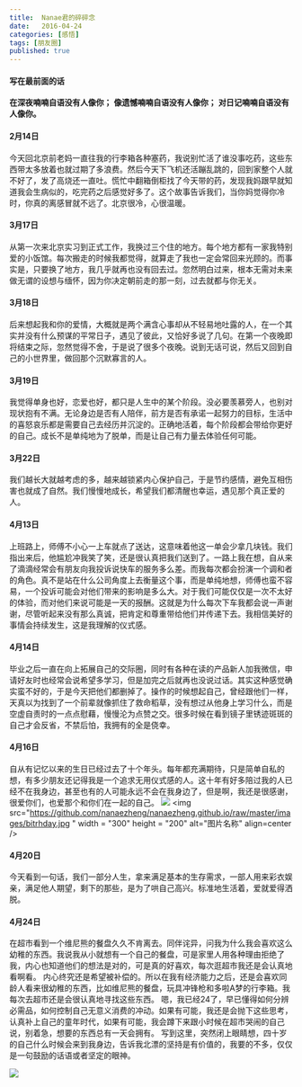 ```yaml
---
title:  Nanae君的碎碎念
date:   2016-04-24
categories: [感悟]
tags: [朋友圈]
published: true
---
```


#### 写在最前面的话
**在深夜喃喃自语没有人像你；**
**像遗憾喃喃自语没有人像你；**
**对日记喃喃自语没有人像你。**

#### 2月14日

今天回北京前老妈一直往我的行李箱各种塞药，我说别忙活了谁没事吃药，这些东西带太多放着也就过期了多浪费。然后今天下飞机还活蹦乱跳的，回到家整个人就不好了，发了高烧还一直吐。慌忙中翻箱倒柜找了今天带的药，发现我妈跟早就知道我会生病似的，吃完药之后感觉好多了。这个故事告诉我们，当你妈觉得你冷时，你真的离感冒就不远了。北京很冷，心很温暖。


#### 3月17日

从第一次来北京实习到正式工作，我换过三个住的地方。每个地方都有一家我特别爱的小饭馆。每次搬走的时候我都觉得，就算走了我也一定会常回来光顾的。而事实是，只要换了地方，我几乎就再也没有回去过。忽然明白过来，根本无需对未来做无谓的设想与缅怀，因为你决定朝前走的那一刻，过去就都与你无关。


#### 3月18日

后来想起我和你的爱情，大概就是两个满含心事却从不轻易地吐露的人，在一个其实并没有什么预谋的平常日子，遇见了彼此，又恰好多说了几句。在第一个夜晚即将结束之际，忽然觉得不舍，于是说了很多个夜晚。说到无话可说，然后又回到自己的小世界里，做回那个沉默寡言的人。


#### 3月19日

我觉得单身也好，恋爱也好，都只是人生中的某个阶段。没必要羡慕旁人，也别对现状抱有不满。无论身边是否有人陪伴，前方是否有承诺一起努力的目标，生活中的喜怒哀乐都是需要自己去经历并沉淀的。正确地活着，每个阶段都会带给你更好的自己。成长不是单纯地为了脱单，而是让自己有力量去体验任何可能。


#### 3月22日

我们越长大就越考虑的多，越来越锁紧内心保护自己，于是节约感情，避免互相伤害也就成了自然。我们慢慢地成长，希望我们都清醒也幸运，遇见那个真正爱的人。


#### 4月13日

上班路上，师傅不小心一上车就点了送达，这意味着他这一单会少拿几块钱。我们指出来后，他尴尬冲我笑了笑，还是很认真把我们送到了。一路上我在想，自从来了滴滴经常会有朋友向我投诉说快车的服务多么差。而我每次都会扮演一个调和者的角色。真不是站在什么公司角度上去衡量这个事，而是单纯地想，师傅也蛮不容易，一个投诉可能会对他们带来的影响是多么大。对于我们可能仅仅是一次不太好的体验，而对他们来说可能是一天的报酬。这就是为什么每次下车我都会说一声谢谢，尽管听起来没有那么真诚，把肯定和尊重带给他们并传递下去。我相信美好的事情会持续发生，这是我理解的仪式感。


#### 4月14日

毕业之后一直在向上拓展自己的交际圈，同时有各种在读的产品新人加我微信，申请好友时也经常会说希望多学习，但是加完之后就再也没说过话。其实这种感觉确实蛮不好的，于是今天把他们都删掉了。操作的时候想起自己，曾经跟他们一样，天真以为找到了一个前辈就像抓住了救命稻草，没有想过从他身上学习什么，而是空虚自责时的一点点慰藉，慢慢沦为点赞之交。很多时候在看到镜子里锈迹斑斑的自己才会反省，不禁后怕，我拥有的全是侥幸。


#### 4月16日

自从有记忆以来的生日已经过去了十个年头。每年都充满期待，只是简单自私的想，有多少朋友还记得我是一个追求无用仪式感的人。这十年有好多陪过我的人已经不在我身边，甚至也有的人可能永远不会在我身边了，但是啊，我还是很感谢，很爱你们，也爱那个和你们在一起的自己。
![][image-1]
\<img src="https://github.com/nanaezheng/nanaezheng.github.io/raw/master/images/bitrhday.jpg " width = "300" height = "200" alt="图片名称" align=center /\>


#### 4月20日

今天看到一句话，我们一部分人生，拿来满足基本的生存需求，一部人用来彩衣娱亲，满足他人期望，剩下的那些，是为了哄自己高兴。标准地生活着，爱就爱得洒脱。


#### 4月24日

在超市看到一个维尼熊的餐盘久久不肯离去。同伴诧异，问我为什么我会喜欢这么幼稚的东西。我说我从小就想有一个自己的餐盘，可是家里人用各种理由拒绝了我，内心也知道他们的想法是对的，可是真的好喜欢，每次逛超市我还是会认真地看啊看。
内心终究还是希望被补偿的。所以在我有经济能力之后，还是会喜欢同龄人看来很幼稚的东西，比如维尼熊的餐盘，玩具冲锋枪和多啦A梦的行李箱。我每次去超市还是会很认真地寻找这些东西。
嗯，我已经24了，早已懂得如何分辨必需品，如何控制自己无意义消费的冲动。如果有可能，我还是会抛下这些思考，认真补上自己的童年时代，如果有可能，我会蹲下来跟小时候在超市哭闹的自己说，别着急，想要的东西总有一天会拥有。
写到这里，突然闭上眼睛想，四十岁的自己什么时候会来到我身边，告诉我北漂的坚持是有价值的，我要的不多，仅仅是一句鼓励的话语或者坚定的眼神。

![][image-2]

[image-1]:	https://github.com/nanaezheng/nanaezheng.github.io/raw/master/images/bitrhday.jpg%20
[image-2]:	https://github.com/nanaezheng/nanaezheng.github.io/raw/master/images/plate.jpg%20=600*600